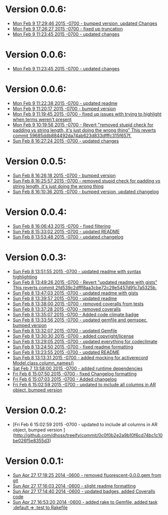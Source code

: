 # Version 0.0.6:
  * [Mon Feb 9 17:29:46 2015 -0700 - bumped version, updated Changes
](http://github.com/dhoss/treeify/commit/d5390d0aa9318553844a1cdb940ddf96c39a2da9)
  * [Mon Feb 9 17:26:27 2015 -0700 - fixed up truncation
](http://github.com/dhoss/treeify/commit/0638e6d60a05958fceda9e2e6d8dc33d9f652c72)
  * [Mon Feb 9 11:23:45 2015 -0700 - updated changes
](http://github.com/dhoss/treeify/commit/c12379ec89c8a2b2a8b75453cb64c695df9247a7)
# Version 0.0.6:
  * [Mon Feb 9 11:23:45 2015 -0700 - updated changes
](http://github.com/dhoss/treeify/commit/c12379ec89c8a2b2a8b75453cb64c695df9247a7)

# Version 0.0.6:
  * [Mon Feb 9 11:22:38 2015 -0700 - updated readme
](http://github.com/dhoss/treeify/commit/64247241fa24dbd143ff3d9675ba1a6a41f9afec)
  * [Mon Feb 9 11:20:17 2015 -0700 - bumped version
](http://github.com/dhoss/treeify/commit/daf54118f213b3013eb7782775d952f7b72af935)
  * [Mon Feb 9 11:19:45 2015 -0700 - fixed up issues with trying to highlight when terms weren't present
](http://github.com/dhoss/treeify/commit/89618f821b9433b5f28b923dd910f459e65d00f3)
  * [Mon Feb 9 10:19:56 2015 -0700 - Revert "removed stupid check for padding vs string length, it's just doing the wrong thing"
This reverts commit 59685ddb884492da74ab623d833dfffc315f657f.
](http://github.com/dhoss/treeify/commit/cc412347e9da686aac98e8ed4d314dbd90c460c6)
  * [Sun Feb 8 16:27:24 2015 -0700 - updated changes
](http://github.com/dhoss/treeify/commit/7dca1aa7af2b58bacd035c335601985e6e4d1fa9)

# Version 0.0.5:
  * [Sun Feb 8 16:26:18 2015 -0700 - bumped version
](http://github.com/dhoss/treeify/commit/ad20eae19b836ab3afa38738efade2e9662acc37)
  * [Sun Feb 8 16:25:57 2015 -0700 - removed stupid check for padding vs string length, it's just doing the wrong thing
](http://github.com/dhoss/treeify/commit/59685ddb884492da74ab623d833dfffc315f657f)
  * [Sun Feb 8 16:10:36 2015 -0700 - bumped version, updated changelog
](http://github.com/dhoss/treeify/commit/456a1d9d367496c43cb1d4773fe2b4f2e32ac336)

# Version 0.0.4:
  * [Sun Feb 8 16:06:43 2015 -0700 - fixed filtering
](http://github.com/dhoss/treeify/commit/5ab6c6454b074e18382245bcacd2f2dd041c1b52)
  * [Sun Feb 8 15:33:02 2015 -0700 - updated README
](http://github.com/dhoss/treeify/commit/a0b76d8f4f71e5b4112d3cb13e68d6209e00f60a)
  * [Sun Feb 8 13:53:48 2015 -0700 - updated changelog
](http://github.com/dhoss/treeify/commit/7764c537211d80651136c751d75020cd0ab1eb62)

# Version 0.0.3:
  * [Sun Feb 8 13:51:55 2015 -0700 - updated readme with syntax highlighting
](http://github.com/dhoss/treeify/commit/3ead968fcf740de74fb5555be9fdd24a2e9d752b)
  * [Sun Feb 8 13:49:26 2015 -0700 - Revert "updated readme with gists"
This reverts commit 2fd539c2dfff8aa3cbe72c29e5457d91c7a5325b.
](http://github.com/dhoss/treeify/commit/a794132fbda9998de6dfedc368699b3294880867)
  * [Sun Feb 8 13:47:03 2015 -0700 - updated readme with gists
](http://github.com/dhoss/treeify/commit/2fd539c2dfff8aa3cbe72c29e5457d91c7a5325b)
  * [Sun Feb 8 13:39:57 2015 -0700 - updated readme
](http://github.com/dhoss/treeify/commit/ef5c09bcd73134aa7825d2ea754b188b679c0764)
  * [Sun Feb 8 13:38:00 2015 -0700 - removed coveralls from tests
](http://github.com/dhoss/treeify/commit/d5461384faa184f97cef7e3e1a3950839af38e68)
  * [Sun Feb 8 13:37:28 2015 -0700 - removed coveralls
](http://github.com/dhoss/treeify/commit/6e5517d12f86e840811b89971ffef37f1b4e105a)
  * [Sun Feb 8 13:35:07 2015 -0700 - Added code climate badge
](http://github.com/dhoss/treeify/commit/db74e5e6495977d08ff9bae895dcd61b4ce3eea1)
  * [Sun Feb 8 13:33:56 2015 -0700 - updated gemfile and gemspec, bumped version
](http://github.com/dhoss/treeify/commit/5a1cfb97c060a5f59ced6157d413b1bc8048bb9e)
  * [Sun Feb 8 13:32:07 2015 -0700 - updated Gemfile
](http://github.com/dhoss/treeify/commit/433515134eacc821887623f0324930297d94cc93)
  * [Sun Feb 8 13:30:30 2015 -0700 - added copyright/license
](http://github.com/dhoss/treeify/commit/85e40476ab9490342a806529eb4b796e16379804)
  * [Sun Feb 8 13:29:05 2015 -0700 - updated everything for codeclimate
](http://github.com/dhoss/treeify/commit/dc1d3ec351536e78f8840cbe654f7cfb3a6032bd)
  * [Sun Feb 8 13:24:50 2015 -0700 - fixed readme formatting
](http://github.com/dhoss/treeify/commit/9cb08202e00817b56053e26e56c4e79c554a475f)
  * [Sun Feb 8 13:23:55 2015 -0700 - updated README
](http://github.com/dhoss/treeify/commit/e3b712b50e0636adecd00037e11eaf0fca049169)
  * [Sun Feb 8 13:13:31 2015 -0700 - added mocking for activerecord Model.class.column_names()
](http://github.com/dhoss/treeify/commit/4956de7c0d535daa912d6b5355be73cd6459e5ea)
  * [Sat Feb 7 13:58:00 2015 -0700 - added runtime dependencies
](http://github.com/dhoss/treeify/commit/ccff6b5af912956f7756b2cb8c9fefa29a0a8c29)
  * [Fri Feb 6 15:07:50 2015 -0700 - fixed Changelog formatting
](http://github.com/dhoss/treeify/commit/4432c7a09e237735029d95a93c7e366fbcfe7591)
  * [Fri Feb 6 15:07:03 2015 -0700 - Added changelog
](http://github.com/dhoss/treeify/commit/5b700bca8d955d0206cf1711e4b9e2215ecf3a23)
  * [Fri Feb 6 15:02:59 2015 -0700 - updated to include all columns in AR object, bumped version
](http://github.com/dhoss/treeify/commit/0c0f0b2e2a9b10f6cd74bc1c10be026f5e8355d3)
# Version 0.0.2:

  * [Fri Feb 6 15:02:59 2015 -0700 - updated to include all columns in AR object, bumped version
]
(http://github.com/dhoss/treeify/commit/0c0f0b2e2a9b10f6cd74bc1c10be026f5e8355d3)

# Version 0.0.1:

  * [Sun Apr 27 17:18:25 2014 -0600 - removed fluorescent-0.0.0.gem from git
](http://github.com/dhoss/treeify/commit/07b05984030bdc5190708948841b6b6d2a34706e)
  * [Sun Apr 27 17:16:03 2014 -0600 - slight readme formatting
](http://github.com/dhoss/treeify/commit/7da2e26fb2774c8b3ab521a2e1cdf3dc679f6264)
  * [Sun Apr 27 17:14:40 2014 -0600 - updated badges, added Coveralls code
](http://github.com/dhoss/treeify/commit/598f4c847275efab8b513cd74022c24120f93a13)
  * [Sun Apr 27 16:53:20 2014 -0600 - added rake to Gemfile, added task :default => :test to Rakefile
](http://github.com/dhoss/treeify/commit/94b73adcdba01b2d391882d179c5fac067f2c0de)
